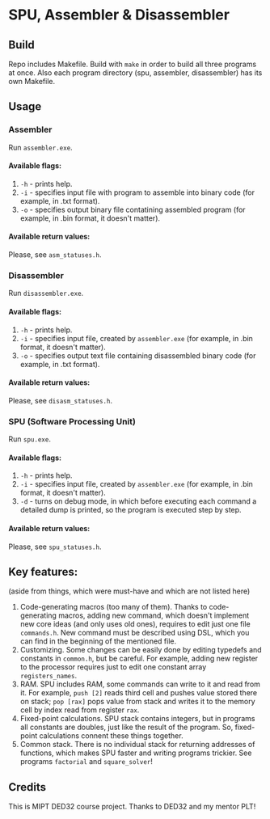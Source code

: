 # SPU, Assembler & Disassembler

## Build
Repo includes Makefile. Build with `make` in order to build all three programs at once.
Also each program directory (spu, assembler, disassembler) has its own Makefile.

## Usage
### Assembler
Run `assembler.exe`.

#### Available flags:

1. `-h` - prints help.
2. `-i` - specifies input file with program to assemble into binary code (for example, in .txt format).
3. `-o` - specifies output binary file contatining assembled program (for example, in .bin format, it doesn't matter).

#### Available return values:

Please, see `asm_statuses.h`.

### Disassembler
Run `disassembler.exe`.

#### Available flags:

1. `-h` - prints help.
2. `-i` - specifies input file, created by `assembler.exe` (for example, in .bin format, it doesn't matter).
3. `-o` - specifies output text file containing disassembled binary code (for example, in .txt format).

#### Available return values:

Please, see `disasm_statuses.h`.

### SPU (Software Processing Unit)
Run `spu.exe`.

#### Available flags:

1. `-h` - prints help.
2. `-i` - specifies input file, created by `assembler.exe` (for example, in .bin format, it doesn't matter).
3. `-d` - turns on debug mode, in which before executing each command a detailed dump is printed, so the program is executed step by step.

#### Available return values:

Please, see `spu_statuses.h`.

## Key features:
(aside from things, which were must-have and which are not listed here)

1. Code-generating macros (too many of them). Thanks to code-generating macros, adding new command, which doesn't implement new core ideas (and only uses old ones), requires to edit just one file `commands.h`. New command must be described using DSL, which you can find in the beginning of the mentioned file.
2. Customizing. Some changes can be easily done by editing typedefs and constants in `common.h`, but be careful. For example, adding new register to the processor requires just to edit one constant array `registers_names`.
3. RAM. SPU includes RAM, some commands can write to it and read from it. For example, `push [2]` reads third cell and pushes value stored there on stack; `pop [rax]` pops value from stack and writes it to the memory cell by index read from register `rax`.
4. Fixed-point calculations. SPU stack contains integers, but in programs all constants are doubles, just like the result of the program. So, fixed-point calculations connent these things together.
5. Common stack. There is no individual stack for returning addresses of functions, which makes SPU faster and writing programs trickier. See programs `factorial` and `square_solver`!

## Credits
This is MIPT DED32 course project. Thanks to DED32 and my mentor PLT!
